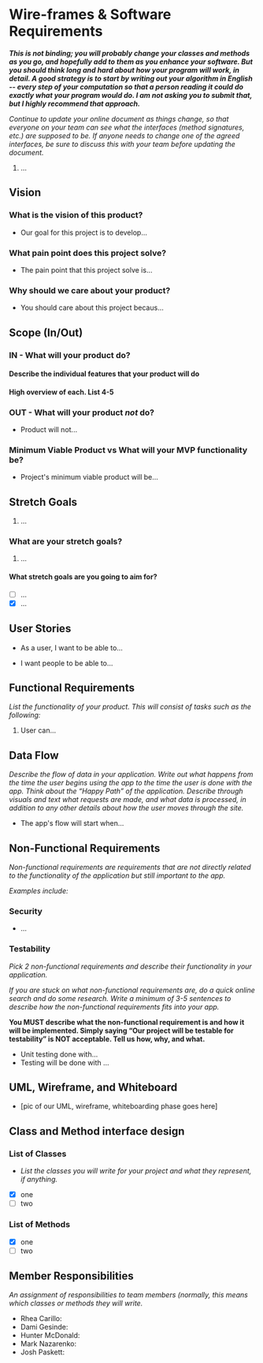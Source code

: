 # Wire-frames & Software Requirements

**_*This is not binding; you will probably change your classes and methods as you go, and hopefully add to them as you enhance your software. But you should think long and hard about how your program will work, in detail. A good strategy is to start by writing out your algorithm in English -- every step of your computation so that a person reading it could do exactly what your program would do. I am not asking you to submit that, but I highly recommend that approach.*_**

_Continue to update your online document as things change, so that everyone on your team can see what the interfaces (method signatures, etc.) are supposed to be. If anyone needs to change one of the agreed interfaces, be sure to discuss this with your team before updating the document._

1. ...

## Vision

### **What is the vision of this product?**

- Our goal for this project is to develop...

### **What pain point does this project solve?**

- The pain point that this project solve is...

### **Why should we care about your product?**

- You should care about this project becaus...

## Scope (In/Out)

### IN - What will your product do?

#### Describe the individual features that your product will do

#### High overview of each. List 4-5

### OUT - What will your product _not_ do?

- Product will not...

### **Minimum Viable Product vs What will your MVP functionality be?**

- Project's minimum viable product will be...

## Stretch Goals

1. ...

### **What are your stretch goals?**

1. ...

#### **What stretch goals are you going to aim for?**

- [ ] ...
- [x] ...

## User Stories

- As a user, I want to be able to...

- I want people to be able to...

## Functional Requirements

_List the functionality of your product. This will consist of tasks such as the following:_

1. User can...

## Data Flow

_Describe the flow of data in your application. Write out what happens from the time the user begins using the app to the time the user is done with the app. Think about the “Happy Path” of the application. Describe through visuals and text what requests are made, and what data is processed, in addition to any other details about how the user moves through the site._

- The app's flow will start when...

## Non-Functional Requirements

_Non-functional requirements are requirements that are not directly related to the functionality of the application but still important to the app._

_Examples include:_

### **Security**

- ...

### **Testability**

_Pick 2 non-functional requirements and describe their functionality in your application._

_If you are stuck on what non-functional requirements are, do a quick online search and do some research. Write a minimum of 3-5 sentences to describe how the non-functional requirements fits into your app._

**You MUST describe what the non-functional requirement is and how it will be implemented. Simply saying “Our project will be testable for testability” is NOT acceptable. Tell us how, why, and what.**

- Unit testing done with...
- Testing will be done with ...

## UML, Wireframe, and Whiteboard

- [pic of our UML, wireframe, whiteboarding phase goes here]

## Class and Method interface design

### List of Classes

- _List the classes you will write for your project and what they represent, if anything._

- [x] one
- [ ] two

### List of Methods

- [x] one
- [ ] two

## Member Responsibilities

_An assignment of responsibilities to team members (normally, this means which classes or methods they will write._

- Rhea Carillo:
- Dami Gesinde:
- Hunter McDonald:
- Mark Nazarenko:
- Josh Paskett:
